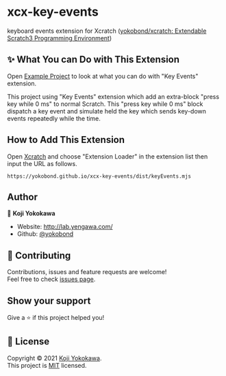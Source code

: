 # xcx-key-events
keyboard events extension for Xcratch ([yokobond/xcratch: Extendable Scratch3 Programming Environment](https://github.com/yokobond/xcratch/))

## ✨ What You can Do with This Extension

Open [Example Project](https://xcratch.github.io/editor/#https://yokobond.github.io/xcx-key-events/examples/keyEvents.sb3) to look at what you can do with "Key Events" extension. 

This project using "Key Events" extension which add an extra-block "press key while 0 ms" to normal Scratch. This "press key while 0 ms" block dispatch a key event and simulate held the key which sends key-down events repeatedly while the time.

## How to Add This Extension

Open [Xcratch](https://github.com/yokobond/xcratch/) and choose "Extension Loader" in the extension list then input the URL as follows. 

```
https://yokobond.github.io/xcx-key-events/dist/keyEvents.mjs
```

## Author

👤 **Koji Yokokawa**

* Website: http://lab.yengawa.com/
* Github: [@yokobond](https://github.com/yokobond)

## 🤝 Contributing

Contributions, issues and feature requests are welcome!<br />Feel free to check [issues page](https://github.com/yokobond/xcx-key-events/issues). 
## Show your support

Give a ⭐️ if this project helped you!


## 📝 License

Copyright © 2021 [Koji Yokokawa](https://github.com/yokobond).<br />
This project is [MIT](https://github.com/yokobond/xcx-key-events/blob/master/LICENSE) licensed.
